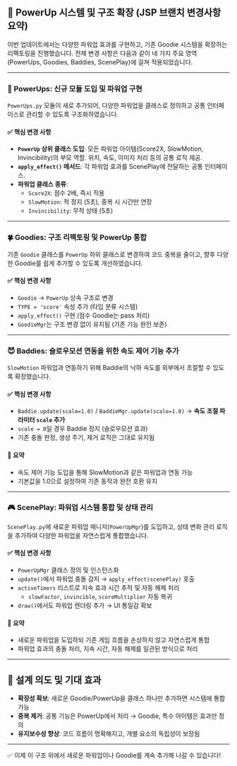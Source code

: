 ## 🚀 PowerUp 시스템 및 구조 확장 (JSP 브랜치 변경사항 요약)

이번 업데이트에서는 다양한 파워업 효과를 구현하고, 기존 Goodie 시스템을 확장하는 리팩토링을 진행했습니다. 전체 변경 사항은 다음과 같이 네 가지 주요 영역(PowerUps, Goodies, Baddies, ScenePlay)에 걸쳐 적용되었습니다.

---

### 🧩 PowerUps: 신규 모듈 도입 및 파워업 구현

`PowerUps.py` 모듈이 새로 추가되어, 다양한 파워업을 클래스로 정의하고 공통 인터페이스로 관리할 수 있도록 구조화하였습니다.

#### ✅ 핵심 변경 사항
- **`PowerUp` 상위 클래스 도입**: 모든 파워업 아이템(Score2X, SlowMotion, Invincibility)의 부모 역할. 위치, 속도, 이미지 처리 등의 공통 로직 제공.
- **`apply_effect()` 메서드**: 각 파워업 효과를 ScenePlay에 전달하는 공통 인터페이스.
- **파워업 클래스 종류**:
  - `Score2X`: 점수 2배, 즉시 적용
  - `SlowMotion`: 적 정지 (5초), 중복 시 시간만 연장
  - `Invincibility`: 무적 상태 (5초)

---

### 🍀 Goodies: 구조 리팩토링 및 PowerUp 통합

기존 `Goodie` 클래스를 `PowerUp` 하위 클래스로 변경하여 코드 중복을 줄이고, 향후 다양한 Goodie를 쉽게 추가할 수 있도록 개선하였습니다.

#### ✅ 핵심 변경 사항
- `Goodie` → `PowerUp` 상속 구조로 변경
- `TYPE = 'score'` 속성 추가 (타입 분류 시스템)
- `apply_effect()` 구현 (점수 Goodie는 pass 처리)
- `GoodieMgr`는 구조 변경 없이 유지됨 (기존 기능 완전 보존)

---

### 😈 Baddies: 슬로우모션 연동을 위한 속도 제어 기능 추가

`SlowMotion` 파워업과 연동하기 위해 Baddie의 낙하 속도를 외부에서 조절할 수 있도록 확장했습니다.

#### ✅ 핵심 변경 사항
- `Baddie.update(scale=1.0)` / `BaddieMgr.update(scale=1.0)` → **속도 조절 파라미터 `scale` 추가**
- `scale = 0`일 경우 Baddie 정지 (슬로우모션 효과)
- 기존 충돌 판정, 생성 주기, 제거 로직은 그대로 유지됨

#### 📌 요약
- 속도 제어 기능 도입을 통해 SlowMotion과 같은 파워업과 연동 가능
- 기본값을 1.0으로 설정하여 기존 동작과 완전 호환 유지

---

### 🎮 ScenePlay: 파워업 시스템 통합 및 상태 관리

`ScenePlay.py`에 새로운 파워업 매니저(`PowerUpMgr`)를 도입하고, 상태 변화 관리 로직을 추가하여 다양한 파워업을 자연스럽게 통합했습니다.

#### ✅ 핵심 변경 사항
- `PowerUpMgr` 클래스 정의 및 인스턴스화
- `update()`에서 파워업 충돌 감지 → `apply_effect(scenePlay)` 호출
- `activeTimers` 리스트로 지속 효과 시간 추적 및 자동 해제 처리
  - `slowFactor`, `invincible`, `scoreMultiplier` 자동 복귀
- `draw()`에서도 파워업 렌더링 추가 → UI 통일감 확보

#### 📌 요약
- 새로운 파워업을 도입하되 기존 게임 흐름을 손상하지 않고 자연스럽게 통합
- 파워업 효과의 충돌 처리, 지속 시간, 자동 해제를 일관된 방식으로 처리

---

## 🧠 설계 의도 및 기대 효과

- **확장성 확보**: 새로운 Goodie/PowerUp을 클래스 하나만 추가하면 시스템에 통합 가능
- **중복 제거**: 공통 기능은 PowerUp에서 처리 → Goodie, 특수 아이템은 효과만 정의
- **유지보수성 향상**: 코드 흐름이 명확해지고, 개별 요소의 독립성이 보장됨

---

✅ 이제 이 구조 위에서 새로운 파워업이나 Goodie를 계속 추가해 나갈 수 있습니다!
